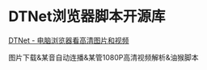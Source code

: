 # DTNet浏览器脚本开源库
[DTNet - 电脑浏览器看高清图片和视频](https://apps.apple.com/us/app/dtnet-desktop-browser/id1622378712)

图片下载&某音自动连播&某管1080P高清视频解析&油猴脚本
